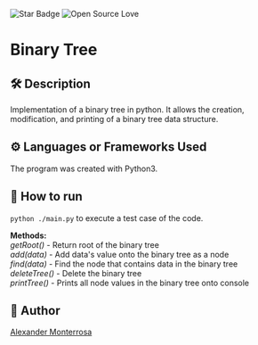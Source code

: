 <!--Please do not remove this part-->

![Star Badge](https://img.shields.io/static/v1?label=%F0%9F%8C%9F&message=If%20Useful&style=style=flat&color=BC4E99)
![Open Source Love](https://badges.frapsoft.com/os/v1/open-source.svg?v=103)

# Binary Tree

<!--An image is an illustration for your project, the tip here is using your sense of humour as much as you can :D

You can copy paste my markdown photo insert as following:
<p align="center">
<img src="your-source-is-here" width=40% height=40%>
-->

## 🛠️ Description

<!--Remove the below lines and add yours -->

Implementation of a binary tree in python. 
It allows the creation, modification, and printing of a binary tree data structure.

## ⚙️ Languages or Frameworks Used

<!--Remove the below lines and add yours -->

The program was created with Python3.

<!-- Modules required to be able to use the script successfully
and how to install them.
(If there are a lot of them, including a `requirements.txt` file will work better.) -->

## 🌟 How to run

<!--Remove the below lines and add yours -->

`python ./main.py` to execute a test case of the code.

**Methods:**\
 _getRoot()_ - Return root of the binary tree\
 _add(data)_ - Add data's value onto the binary tree as a node\
 _find(data)_ - Find the node that contains data in the binary tree\
 _deleteTree()_ - Delete the binary tree\
 _printTree()_ - Prints all node values in the binary tree onto console

<!-- ## 📺 Demo -->

<!-- Add a Screenshot/GIF showing the sample use of the script (jpeg/png/gif). -->

## 🤖 Author

<!--Remove the below lines and add yours -->

[Alexander Monterrosa](https://github.com/Alex108-lab)
